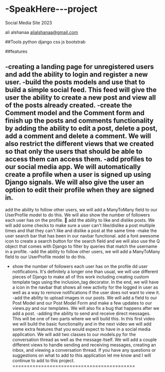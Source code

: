 # -SpeakHere---project
 Social Media Site
2023


ali alshanaa
alialshanaa@gmail.com


##Tools
python django css js bootstrab 

##features

-creating a landing page for
unregistered users and add the
ability to login and register a new
user.
-build the posts models and use
that to build a simple social feed.
This feed will give the user the
ability to create a new post and
view all of the posts already
created.
-create the Comment model and
the Comment form and finish up
the posts and comments
functionality by adding the ability
to edit a post, delete a post, add a
comment and delete a comment.
We will also restrict the different
views that we created so that only
the users that should be able to
access them can access them.
-add profiles to our social media
app. We will automatically create
a profile when a user is signed up
using Django signals. We will
also give the user an option to
edit their profile when they are
signed in.
-
add the ability to follow other
users, we will add a ManyToMany
field to our UserProfile model to
do this. We will also show the
number of followers each user has
on the profile.
 add the ability to like and dislike
posts. We will add some checks
to make sure a user can't
like/dislike a post multiple times
and that they can't like and
dislike a post at the same time
-make the user search bar that has been in our navbar functional.
add a font awesome icon to create a search button for the search field and we will also
use the Q object that comes with Django to filter by queries that match the username in a profile.
-add the ability to follow other users, we will add a ManyToMany field to our UserProfile model to do this.
- show the number of followers each user has on the profile
dd user notifications.  It's definitely a longer one than usual, we will use different pieces of
Django to make all of this work 
including creating custom template tags using the inclusion_tag decorator.  In the end, we will have a icon in the navbar that shows 
all new activity for the logged in user as well as a way to remove notifications if the user does not want to view it.
-add the ability to upload images in our posts.  We will add a field to our Post Model and our Post Model Form and make a few updates to our views.py 
and our templates.  We will also fix a bug that happens after we add a post. 
 -adding the ability to send and receive direct messages.  This will be one of two parts where we will build this. 
 In this first video we will build the basic functionality and in the next video we will add some extra features that you would expect to have in a social media application.  We will add two classes to our models.py for the conversation thread as well as the message itself.  We will add a couple different views to handle sending and receiving messages, creating an inbox, and viewing a conversation thread.  If you have any questions or suggestions on what to add to this application let me know and I will continue to add to this project.
 ===========================================



